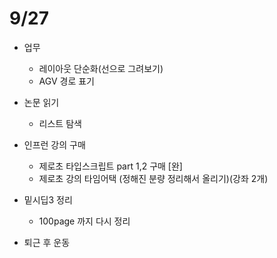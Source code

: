 #   9/27

- 업무

    - 레이아웃 단순화(선으로 그려보기)
    - AGV 경로 표기

- 논문 읽기

    - 리스트 탐색

- 인프런 강의 구매

    - 제로초 타입스크립트 part 1,2 구매 [완]
    - 제로초 강의 타임어택 (정해진 분량 정리해서 올리기)(강좌 2개)

- 밑시딥3 정리

    - 100page 까지 다시 정리

- 퇴근 후 운동

